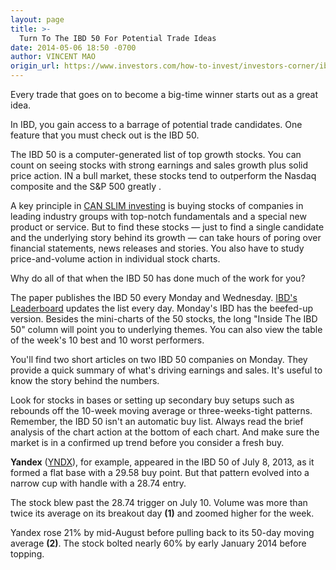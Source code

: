 ```yaml
---
layout: page
title: >-
  Turn To The IBD 50 For Potential Trade Ideas
date: 2014-05-06 18:50 -0700
author: VINCENT MAO
origin_url: https://www.investors.com/how-to-invest/investors-corner/ibd-50-brings-you-market-leaders
---
```





Every trade that goes on to become a big-time winner starts out as a great idea.


In IBD, you gain access to a barrage of potential trade candidates. One feature that you must check out is the IBD 50.


The IBD 50 is a computer-generated list of top growth stocks. You can count on seeing stocks with strong earnings and sales growth plus solid price action. IN a bull market, these stocks tend to outperform the Nasdaq composite and the S&P 500 greatly .


A key principle in [CAN SLIM investing](http://education.investors.com/) is buying stocks of companies in leading industry groups with top-notch fundamentals and a special new product or service. But to find these stocks — just to find a single candidate and the underlying story behind its growth — can take hours of poring over financial statements, news releases and stories. You also have to study price-and-volume action in individual stock charts.


Why do all of that when the IBD 50 has done much of the work for you?


The paper publishes the IBD 50 every Monday and Wednesday. [IBD's Leaderboard](http://leaderboard.investors.com/ibd50/fulllist/) updates the list every day. Monday's IBD has the beefed-up version. Besides the mini-charts of the 50 stocks, the long "Inside The IBD 50" column will point you to underlying themes. You can also view the table of the week's 10 best and 10 worst performers.


You'll find two short articles on two IBD 50 companies on Monday. They provide a quick summary of what's driving earnings and sales. It's useful to know the story behind the numbers.


Look for stocks in bases or setting up secondary buy setups such as rebounds off the 10-week moving average or three-weeks-tight patterns. Remember, the IBD 50 isn't an automatic buy list. Always read the brief analysis of the chart action at the bottom of each chart. And make sure the market is in a confirmed up trend before you consider a fresh buy.


**Yandex** ([YNDX](https://research.investors.com/quote.aspx?symbol=YNDX)), for example, appeared in the IBD 50 of July 8, 2013, as it formed a flat base with a 29.58 buy point. But that pattern evolved into a narrow cup with handle with a 28.74 entry.


The stock blew past the 28.74 trigger on July 10. Volume was more than twice its average on its breakout day **(1)** and zoomed higher for the week.


Yandex rose 21% by mid-August before pulling back to its 50-day moving average **(2)**. The stock bolted nearly 60% by early January 2014 before topping.




